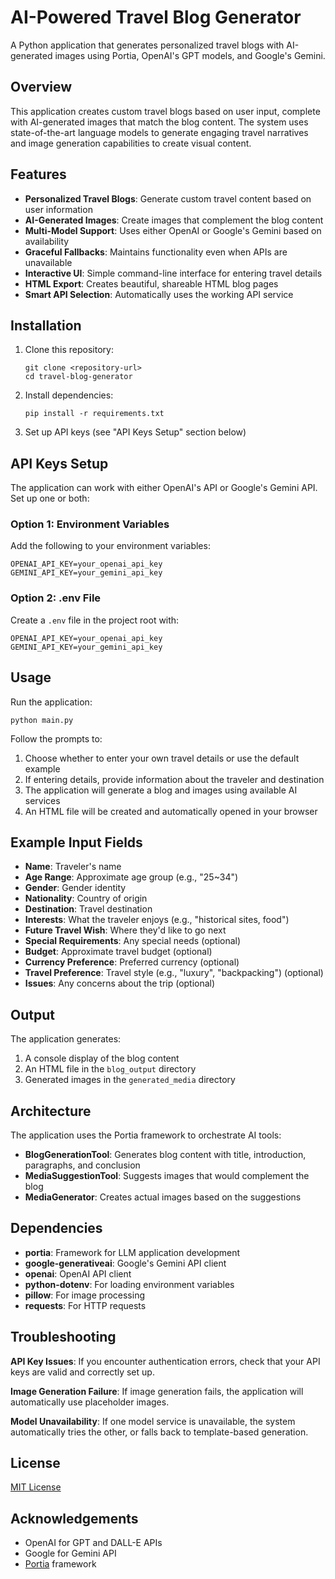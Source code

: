 # AI-Powered Travel Blog Generator

A Python application that generates personalized travel blogs with AI-generated images using Portia, OpenAI's GPT models, and Google's Gemini.

## Overview

This application creates custom travel blogs based on user input, complete with AI-generated images that match the blog content. The system uses state-of-the-art language models to generate engaging travel narratives and image generation capabilities to create visual content.

## Features

- **Personalized Travel Blogs**: Generate custom travel content based on user information
- **AI-Generated Images**: Create images that complement the blog content
- **Multi-Model Support**: Uses either OpenAI or Google's Gemini based on availability
- **Graceful Fallbacks**: Maintains functionality even when APIs are unavailable
- **Interactive UI**: Simple command-line interface for entering travel details
- **HTML Export**: Creates beautiful, shareable HTML blog pages
- **Smart API Selection**: Automatically uses the working API service

## Installation

1. Clone this repository:
   ```
   git clone <repository-url>
   cd travel-blog-generator
   ```

2. Install dependencies:
   ```
   pip install -r requirements.txt
   ```

3. Set up API keys (see "API Keys Setup" section below)

## API Keys Setup

The application can work with either OpenAI's API or Google's Gemini API. Set up one or both:

### Option 1: Environment Variables

Add the following to your environment variables:
```
OPENAI_API_KEY=your_openai_api_key
GEMINI_API_KEY=your_gemini_api_key
```

### Option 2: .env File

Create a `.env` file in the project root with:
```
OPENAI_API_KEY=your_openai_api_key
GEMINI_API_KEY=your_gemini_api_key
```

## Usage

Run the application:
```
python main.py
```

Follow the prompts to:
1. Choose whether to enter your own travel details or use the default example
2. If entering details, provide information about the traveler and destination
3. The application will generate a blog and images using available AI services
4. An HTML file will be created and automatically opened in your browser

## Example Input Fields

- **Name**: Traveler's name
- **Age Range**: Approximate age group (e.g., "25~34")
- **Gender**: Gender identity
- **Nationality**: Country of origin
- **Destination**: Travel destination
- **Interests**: What the traveler enjoys (e.g., "historical sites, food")
- **Future Travel Wish**: Where they'd like to go next
- **Special Requirements**: Any special needs (optional)
- **Budget**: Approximate travel budget (optional)
- **Currency Preference**: Preferred currency (optional)
- **Travel Preference**: Travel style (e.g., "luxury", "backpacking") (optional)
- **Issues**: Any concerns about the trip (optional)

## Output

The application generates:
1. A console display of the blog content
2. An HTML file in the `blog_output` directory
3. Generated images in the `generated_media` directory

## Architecture

The application uses the Portia framework to orchestrate AI tools:
- **BlogGenerationTool**: Generates blog content with title, introduction, paragraphs, and conclusion
- **MediaSuggestionTool**: Suggests images that would complement the blog
- **MediaGenerator**: Creates actual images based on the suggestions

## Dependencies

- **portia**: Framework for LLM application development
- **google-generativeai**: Google's Gemini API client
- **openai**: OpenAI API client
- **python-dotenv**: For loading environment variables
- **pillow**: For image processing
- **requests**: For HTTP requests

## Troubleshooting

**API Key Issues**: If you encounter authentication errors, check that your API keys are valid and correctly set up.

**Image Generation Failure**: If image generation fails, the application will automatically use placeholder images.

**Model Unavailability**: If one model service is unavailable, the system automatically tries the other, or falls back to template-based generation.

## License

[MIT License](LICENSE)

## Acknowledgements

- OpenAI for GPT and DALL-E APIs
- Google for Gemini API
- [Portia](https://github.com/portia-project/portia) framework 